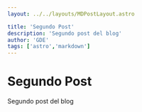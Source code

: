 ```yaml
---
layout: ../../layouts/MDPostLayout.astro

title: 'Segundo Post'
description: 'Segundo post del blog'
author: 'GDE'
tags: ['astro','markdown']
---
```


# Segundo Post
Segundo post del blog